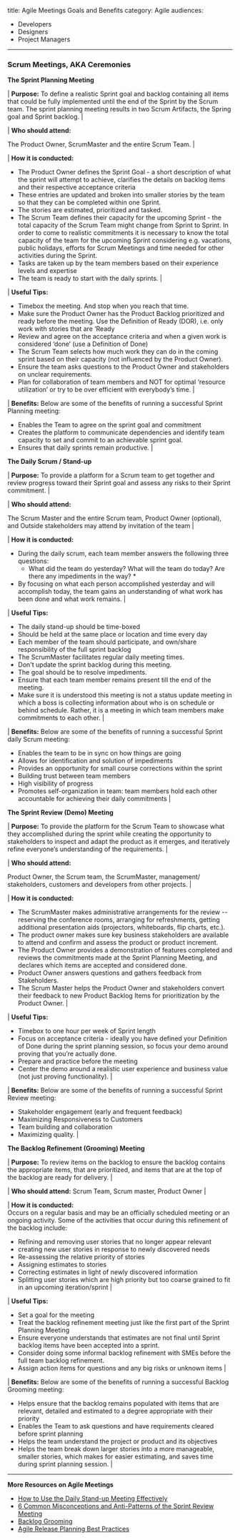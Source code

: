 title: Agile Meetings Goals and Benefits
category: Agile
audiences:
  - Developers
  - Designers
  - Project Managers
  
---

### Scrum Meetings, AKA Ceremonies

**The Sprint Planning Meeting** 

| **Purpose:** 
To define a realistic Sprint goal and backlog containing all items that could be fully implemented until the end of the Sprint by the Scrum team. The sprint planning meeting results in two Scrum Artifacts, the Spring goal and Sprint backlog. |

| **Who should attend:** 

The Product Owner, ScrumMaster and the entire Scrum Team. |

| **How it is conducted:**  
* The Product Owner defines the Sprint Goal - a short description of what the sprint will attempt to achieve, clarifies the details on backlog items and their respective acceptance criteria
* These entries are updated and broken into smaller stories by the team so that they can be completed within one Sprint.
* The stories are estimated, prioritized and tasked.
* The Scrum Team defines their capacity for the upcoming Sprint - the total capacity of the Scrum Team might change from Sprint to Sprint. In order to come to realistic commitments it is necessary to know the total capacity of the team for the upcoming Sprint considering e.g. vacations, public holidays, efforts for Scrum Meetings and time needed for other activities during the Sprint.
* Tasks are taken up by the team members based on their experience levels and expertise
* The team is ready to start with the daily sprints. |

| **Useful Tips:**
* Timebox the meeting. And stop when you reach that time. 
* Make sure the Product Owner has the Product Backlog prioritized and ready before the meeting. Use the Definition of Ready (DOR), i.e. only work with stories that are ‘Ready
* Review and agree on the acceptance criteria and when a given work is considered ‘done’ (use a Definition of Done)
* The Scrum Team selects how much work they can do in the coming sprint based on their capacity (not influenced by the Product Owner).
* Ensure the team asks questions to the Product Owner and stakeholders on unclear requirements. 
* Plan for collaboration of team members and NOT for optimal ‘resource utilization’ or try to be over efficient with everybody’s time. |

| **Benefits:** 
Below are some of the benefits of running a successful Sprint Planning meeting: 
* Enables the Team to agree on the sprint goal and commitment 
* Creates the platform to communicate dependencies and identify team capacity to set and commit to an achievable sprint goal.
* Ensures that daily sprints remain productive. |


**The Daily Scrum / Stand-up** 

| **Purpose:** 
To provide a platform for a Scrum team to get together and review progress toward their Sprint goal and assess any risks to their Sprint commitment. |

| **Who should attend:** 

The Scrum Master and the entire Scrum team, Product Owner (optional), and Outside stakeholders may attend by invitation of the team |

| **How it is conducted:**  
* During the daily scrum, each team member answers the following three questions:
  * What did the team do yesterday?
    What will the team do today?
    Are there any impediments in the way? *
* By focusing on what each person accomplished yesterday and will accomplish today, the team gains an understanding of what work has been done and what work remains. |

| **Useful Tips:**
* The daily stand-up should be time-boxed
* Should be held at the same place or location and time every day
* Each member of the team should participate, and own/share responsibility of the full sprint backlog 
* The ScrumMaster facilitates  regular daily meeting times. 
* Don't update the sprint backlog during this meeting. 
* The goal should be to resolve impediments. 
* Ensure that each team member remains present till the end of the meeting. 
* Make sure it is understood this meeting is not a status update meeting in which a boss is collecting information about who is on schedule or behind schedule. Rather, it is a meeting in which team members make commitments to each other. |

| **Benefits:** 
Below are some of the benefits of running a successful Sprint daily Scrum meeting: 
* Enables the team to be in sync on how things are going
* Allows for identification and solution of impediments 
* Provides an opportunity for small course corrections within the sprint
* Building trust between team members 
* High visibility of progress
* Promotes self-organization in team: team members hold each other accountable for achieving their daily commitments |


**The Sprint Review (Demo) Meeting**

| **Purpose:** 
To provide the platform for the Scrum Team to showcase what they accomplished during the sprint while creating the opportunity to stakeholders to inspect and adapt the product as it emerges, and iteratively refine everyone’s understanding of the requirements. |

| **Who should attend:** 

Product Owner, the Scrum team, the ScrumMaster, management/ stakeholders, customers and developers from other projects. |

| **How it is conducted:**  
* The ScrumMaster makes administrative arrangements for the review -- reserving the conference rooms, arranging for refreshments, getting additional presentation aids (projectors, whiteboards, flip charts, etc.). 
* The product owner makes sure key business stakeholders are available to attend and confirm and assess the product or product increment.
* The Product Owner provides a demonstration of features completed and reviews the commitments made at the Sprint Planning Meeting, and declares which items are accepted and considered done. 
* Product Owner answers questions and gathers feedback from Stakeholders. 
* The Scrum Master helps the Product Owner and stakeholders convert their feedback to new Product Backlog Items for prioritization by the Product Owner. |

| **Useful Tips:**
* Timebox to one hour per week of Sprint length
* Focus on acceptance criteria - ideally you have defined your Definition of Done during the sprint planning session, so focus your demo around proving that you’re actually done.
* Prepare and practice before the meeting
* Center the demo around a realistic user experience and business value (not just proving functionality). |

| **Benefits:** 
Below are some of the benefits of running a successful Sprint Review meeting: 
* Stakeholder engagement (early and frequent feedback)
* Maximizing Responsiveness to Customers
* Team building and collaboration
* Maximizing quality. |


**The Backlog Refinement (Grooming) Meeting**

| **Purpose:** 
To review items on the backlog to ensure the backlog contains the appropriate items, that are prioritized, and items that are at the top of the backlog are ready for delivery. |

| **Who should attend:** 
 Scrum Team, Scrum master, Product Owner |

| **How it is conducted:**  
Occurs on a regular basis and may be an officially scheduled meeting or an ongoing activity. Some of the activities that occur during this refinement of the backlog include:
* Refining and removing user stories that no longer appear relevant
* creating new user stories in response to newly discovered needs
* Re-assessing the relative priority of stories
* Assigning estimates to stories 
* Correcting estimates in light of newly discovered information
* Splitting user stories which are high priority but too coarse grained to fit in an upcoming iteration/sprint |

| **Useful Tips:**
* Set a goal for the meeting
* Treat the backlog refinement meeting just like the first part of the Sprint Planning Meeting
* Ensure everyone understands that estimates are not final until Sprint backlog items have been accepted into a sprint.
* Consider doing some informal backlog refinement with SMEs before the full team backlog refinement.
* Assign action items for questions and any big risks or unknown items |

| **Benefits:** 
Below are some of the benefits of running a successful Backlog Grooming meeting: 
* Helps ensure that the backlog remains populated with items that are relevant, detailed and estimated to a degree appropriate with their priority
* Enables the Team to ask questions and have requirements cleared before sprint planning 
* Helps the team understand the project or product and its objectives
* Helps the team break down larger stories into a more manageable, smaller stories, which makes for easier estimating, and saves time during sprint planning session. |



------
**More Resources on Agile Meetings**
* [How to Use the Daily Stand-up Meeting Effectively](https://www.scrumalliance.org/community/articles/2012/june/how-to-use-the-daily-stand-up-meeting-effectively#sthash.gn5O13bq.dpuf) 
* [6 Common Misconceptions and Anti-Patterns of the Sprint Review Meeting](http://www.solutionsiq.com/6-common-misconceptions-and-anti-patterns-of-the-sprint-review-meeting/)
* [Backlog Grooming](https://www.agilealliance.org/glossary/backlog-grooming/)
* [Agile Release Planning Best Practices](http://enterprise-knowledge.com/agile-release-planning-best-practices/)


